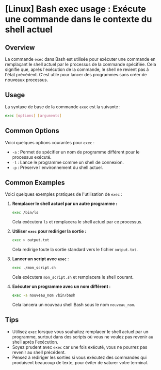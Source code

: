 # [Linux] Bash exec usage : Exécute une commande dans le contexte du shell actuel

## Overview
La commande `exec` dans Bash est utilisée pour exécuter une commande en remplaçant le shell actuel par le processus de la commande spécifiée. Cela signifie que, après l'exécution de la commande, le shell ne revient pas à l'état précédent. C'est utile pour lancer des programmes sans créer de nouveaux processus.

## Usage
La syntaxe de base de la commande `exec` est la suivante :

```bash
exec [options] [arguments]
```

## Common Options
Voici quelques options courantes pour `exec` :

- `-a` : Permet de spécifier un nom de programme différent pour le processus exécuté.
- `-l` : Lance le programme comme un shell de connexion.
- `-p` : Préserve l'environnement du shell actuel.

## Common Examples
Voici quelques exemples pratiques de l'utilisation de `exec` :

1. **Remplacer le shell actuel par un autre programme :**
   ```bash
   exec /bin/ls
   ```
   Cela exécutera `ls` et remplacera le shell actuel par ce processus.

2. **Utiliser `exec` pour rediriger la sortie :**
   ```bash
   exec > output.txt
   ```
   Cela redirige toute la sortie standard vers le fichier `output.txt`.

3. **Lancer un script avec `exec` :**
   ```bash
   exec ./mon_script.sh
   ```
   Cela exécutera `mon_script.sh` et remplacera le shell courant.

4. **Exécuter un programme avec un nom différent :**
   ```bash
   exec -a nouveau_nom /bin/bash
   ```
   Cela lancera un nouveau shell Bash sous le nom `nouveau_nom`.

## Tips
- Utilisez `exec` lorsque vous souhaitez remplacer le shell actuel par un programme, surtout dans des scripts où vous ne voulez pas revenir au shell après l'exécution.
- Soyez prudent avec `exec` car une fois exécuté, vous ne pourrez pas revenir au shell précédent.
- Pensez à rediriger les sorties si vous exécutez des commandes qui produisent beaucoup de texte, pour éviter de saturer votre terminal.